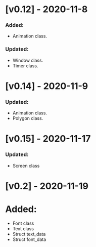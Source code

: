 # [v0.12] - 2020-11-8
### Added:
* Animation class.
### Updated:
* Window class.
* Timer class.
# [v0.14] - 2020-11-9
### Updated:
* Animation class.
* Polygon class.
# [v0.15] - 2020-11-17
### Updated:
* Screen class
# [v0.2] - 2020-11-19
# Added:
* Font class
* Text class
* Struct text_data
* Struct font_data
